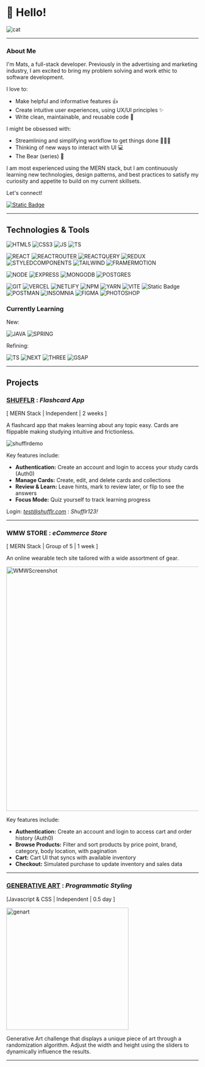 # 👋 Hello!
![cat](https://media3.giphy.com/media/xTiQygY6HW1GjoYKFq/giphy.gif?cid=ecf05e472331gff1zwtijyhr1hk0n5t1sjsobrulble6y6un&ep=v1_gifs_search&rid=giphy.gif&ct=g)


---

### About Me
  
I'm Mats, a full-stack developer. Previously in the advertising and marketing industry, I am excited to bring my problem solving and work ethic to software development.
  
I love to:
* Make helpful and informative features 👍
* Create intuitive user experiences, using UX/UI principles ✨
* Write clean, maintainable, and reusable code 🫧

I might be obsessed with:
* Streamlining and simplifying workflow to get things done 🏃🏼‍♂️
* Thinking of new ways to interact with UI 💻
* The Bear (series) 🐻

I am most experienced using the MERN stack, but I am continuously learning new technologies, design patterns, and best practices to satisfy my curiosity and appetite to build on my current skillsets.

Let's connect!

<a href="http://linkedin.com/in/matskawana" target="_blank" rel="noopener">
  <img alt="Static Badge" src="https://img.shields.io/badge/linkedin-%23ffffff?style=for-the-badge&logo=linkedin&logoColor=%230766C2">
</a>

---

## Technologies & Tools
![HTML5](https://img.shields.io/badge/html-%2320232A?style=for-the-badge&logo=html5)
![CSS3](https://img.shields.io/badge/css-%2320232A?style=for-the-badge&logo=css3&logoColor=%231472B6)
![JS](https://img.shields.io/badge/javascript-%2320232A?style=for-the-badge&logo=javascript)
![TS](https://img.shields.io/badge/typescript-%2320232A?style=for-the-badge&logo=typescript)

![REACT](https://img.shields.io/badge/react-%2320232A?style=for-the-badge&logo=react)
![REACTROUTER](https://img.shields.io/badge/react%20router-%2320232A?style=for-the-badge&logo=react-router)
![REACTQUERY](https://img.shields.io/badge/react%20query-%2320232A?style=for-the-badge&logo=reactquery)
![REDUX](https://img.shields.io/badge/redux%20toolkit-%2320232A?style=for-the-badge&logo=redux)
![STYLEDCOMPONENTS](https://img.shields.io/badge/Styled%20Components-%2320232A?style=for-the-badge&logo=styled-components)
![TAILWIND](https://img.shields.io/badge/tailwind-%2320232A?style=for-the-badge&logo=tailwindcss)
![FRAMERMOTION](https://img.shields.io/badge/framermotion-%2320232A?style=for-the-badge&logo=framer)

![NODE](https://img.shields.io/badge/node.js-%2320232A?style=for-the-badge&logo=node.js)
![EXPRESS](https://img.shields.io/badge/express-%2320232A?style=for-the-badge&logo=express)
![MONGODB](https://img.shields.io/badge/mongodb-%2320232A?style=for-the-badge&logo=mongodb)
![POSTGRES](https://img.shields.io/badge/postgresql-%2320232A?style=for-the-badge&logo=postgresql)

![GIT](https://img.shields.io/badge/git-%2320232A?style=for-the-badge&logo=git)
![VERCEL](https://img.shields.io/badge/vercel-%2320232A?style=for-the-badge&logo=vercel)
![NETLIFY](https://img.shields.io/badge/netlify-%2320232A?style=for-the-badge&logo=netlify)
![NPM](https://img.shields.io/badge/npm-%2320232A?style=for-the-badge&logo=npm)
![YARN](https://img.shields.io/badge/yarn-%2320232A?style=for-the-badge&logo=yarn)
![VITE](https://img.shields.io/badge/vite-%2320232A?style=for-the-badge&logo=vite)
![Static Badge](https://img.shields.io/badge/jira-%2320232A?style=for-the-badge&logo=jira)
![POSTMAN](https://img.shields.io/badge/postman-%2320232A?style=for-the-badge&logo=postman)
![INSOMNIA](https://img.shields.io/badge/insomnia-%2320232A?style=for-the-badge&logo=insomnia)
![FIGMA](https://img.shields.io/badge/figma-%2320232A?style=for-the-badge&logo=figma)
![PHOTOSHOP](https://img.shields.io/badge/photoshop-%2320232A?style=for-the-badge&logo=adobe%20photoshop)

### Currently Learning
New:

![JAVA](https://img.shields.io/badge/java-%2320232A?style=for-the-badge&logo=java)
![SPRING](https://img.shields.io/badge/spring-%2320232A?style=for-the-badge&logo=spring)

Refining: 

![TS](https://img.shields.io/badge/typescript-%2320232A?style=for-the-badge&logo=typescript)
![NEXT](https://img.shields.io/badge/next-%2320232A?style=for-the-badge&logo=next.js)
![THREE](https://img.shields.io/badge/three-%2320232A?style=for-the-badge&logo=three.js)
![GSAP](https://img.shields.io/badge/GSAP-%2320232A?style=for-the-badge&logo=greensock)

--- 

## Projects

### [SHUFFLR](https://shufflr-five.vercel.app/) : *Flashcard App*

[ MERN Stack | Independent | 2 weeks ]

A flashcard app that makes learning about any topic easy. Cards are flippable making studying intuitive and frictionless.

<img src="https://github.com/MatsKawana/MatsKawana/assets/10579919/e5c92ccd-276a-408d-9e88-98b3019e7482" alt="shufflrdemo"/>


Key features include:
  * **Authentication:** Create an account and login to access your study cards (Auth0)
  * **Manage Cards:** Create, edit, and delete cards and collections
  * **Review & Learn:** Leave hints, mark to review later, or flip to see the answers
  * **Focus Mode:** Quiz yourself to track learning progress

Login: *test@shufflr.com* : *Shufflr123!*

---

### WMW STORE : *eCommerce Store*

[ MERN Stack | Group of 5 | 1 week ]

An online wearable tech site tailored with a wide assortment of gear. 

<img src="https://github.com/MatsKawana/MatsKawana/assets/10579919/3c7ede75-e13a-4615-9e92-13ee03a6e74b" alt="WMWScreenshot" width="640px"/>


Key features include:
  * **Authentication:** Create an account and login to access cart and order history (Auth0)
  * **Browse Products:** Filter and sort products by price point, brand, category, body location, with pagination
  * **Cart:** Cart UI that syncs with available inventory
  * **Checkout:** Simulated purchase to update inventory and sales data

---

### [GENERATIVE ART](https://generativeart-2dbubbles.netlify.app/) : *Programmatic Styling*

[Javascript & CSS | Independent | 0.5 day ]

<img src="https://github.com/MatsKawana/MatsKawana/assets/10579919/ac5ebe6d-8b26-45c7-9d59-a22680761dbd" alt="genart" width="320px"/>


Generative Art challenge that displays a unique piece of art through a randomization algorithm. Adjust the width and height using the sliders to dynamically influence the results.

--- 
